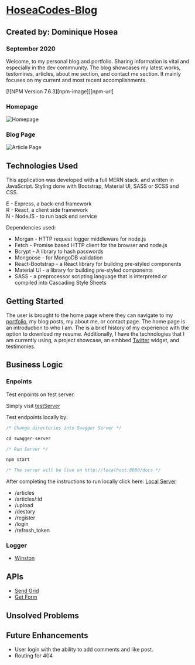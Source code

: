 # [HoseaCodes-Blog](http://www.hoseacodes.com/)

## Created by: Dominique Hosea

### September 2020

Welcome, to my personal blog and portfolio. Sharing information is vital and especially in the dev commnunity. The blog showcases my latest works, testomines, articles, about me section, and contact me section. It mainly focuses on my current and most recent accomplishments.

[![NPM Version 7.6.3][npm-image]][npm-url]

### Homepage

![Homepage](https://i.imgur.com/5k3N3ex.png)

### Blog Page

![Article Page](https://i.imgur.com/PeDkdtv.png)

## Technologies Used

This application was developed with a full MERN stack. and written in JavaScript. Styling done with Bootstrap, Material UI, SASS or SCSS and CSS.

E - Express, a back-end framework  
R - React, a client side framework  
N - NodeJS - to run back end service

Dependencies used:

- Morgan - HTTP request logger middleware for node.js
- Fetch - Promise based HTTP client for the browser and node.js
- Bcrypt - A library to hash passwords
- Mongoose - for MongoDB validation
- React-Bootstrap - a React library for building pre-styled components
- Material UI - a library for building pre-styled components
- SASS - a preprocessor scripting language that is interpreted or compiled into Cascading Style Sheets

## Getting Started

The user is brought to the home page where they can navigate to my [portfolio](www.dominiquehosea.com), my blog posts, my about me, or contact page. The home page is an introduction to who I am. The is a brief history of my experience with the option to download my resume. Additionally, I have the technologies that I am currently using, a project showcase, an embbed [Twitter](https://twitter.com/DominiqueRHosea) widget, and testimonies.

## Business Logic

### Enpoints

Test enpoints on test server:

Simply visit [testServer](https://app.swaggerhub.com/apis/HoseaCodes/Hoseacodes/1.0.0)

Test endpoints locally by:

```js
/* Change directories into Swagger Server */

cd swagger-server

/* Run Server */

npm start

/* The server will be live on http://localhost:8080/docs */
```

After completing the instructions to run locally click here: [Local Server](http://localhost:8080/docs)

- /articles
- /articles/:id
- /upload
- /destory
- /register
- /login
- /refresh_token

### Logger

- [Winston](https://github.com/winstonjs/winston)

## APIs

- [Send Grid](https://app.sendgrid.com/)
- [Get Form](https://getform.io/)

## Unsolved Problems

## Future Enhancements

- User login with the ability to add comments and like post.
- Routing for 404
